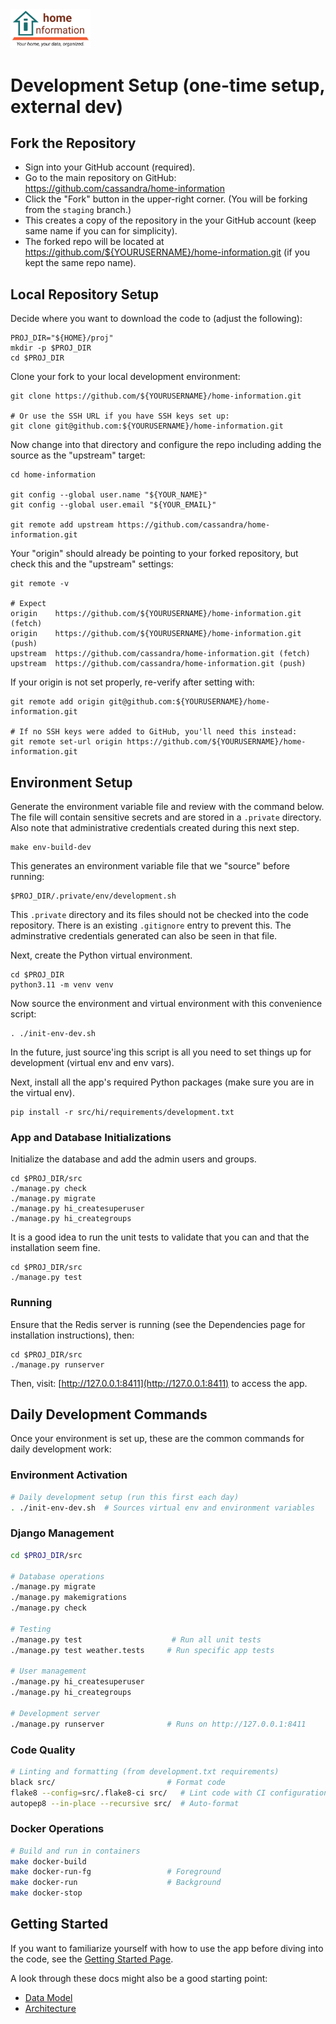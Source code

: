 <img src="../../src/hi/static/img/hi-logo-w-tagline-197x96.png" alt="Home Information Logo" width="128">

# Development Setup (one-time setup, external dev)

## Fork the Repository

- Sign into your GitHub account (required).
- Go to the main repository on GitHub: https://github.com/cassandra/home-information
- Click the "Fork" button in the upper-right corner. (You will be forking from the `staging` branch.)
- This creates a copy of the repository in the your GitHub account (keep same name if you can for simplicity).
- The forked repo will be located at https://github.com/${YOURUSERNAME}/home-information.git (if you kept the same repo name).

## Local Repository Setup

Decide where you want to download the code to (adjust the following):
``` shell
PROJ_DIR="${HOME}/proj"
mkdir -p $PROJ_DIR
cd $PROJ_DIR
```

Clone your fork to your local development environment:
``` shell
git clone https://github.com/${YOURUSERNAME}/home-information.git

# Or use the SSH URL if you have SSH keys set up:
git clone git@github.com:${YOURUSERNAME}/home-information.git
```

Now change into that directory and configure the repo including adding the source as the "upstream" target: 
``` shell
cd home-information

git config --global user.name "${YOUR_NAME}"
git config --global user.email "${YOUR_EMAIL}"

git remote add upstream https://github.com/cassandra/home-information.git
```

Your "origin" should already be pointing to your forked repository, but check this and the "upstream" settings:
``` shell
git remote -v

# Expect
origin    https://github.com/${YOURUSERNAME}/home-information.git (fetch)
origin    https://github.com/${YOURUSERNAME}/home-information.git (push)
upstream  https://github.com/cassandra/home-information.git (fetch)
upstream  https://github.com/cassandra/home-information.git (push)
```

If your origin is not set properly, re-verify after setting with:
``` shell
git remote add origin git@github.com:${YOURUSERNAME}/home-information.git

# If no SSH keys were added to GitHub, you'll need this instead:
git remote set-url origin https://github.com/${YOURUSERNAME}/home-information.git
```

## Environment Setup

Generate the environment variable file and review with the command below. The file will contain sensitive secrets and are stored in a `.private` directory. Also note that administrative credentials created during this next step.
``` shell
make env-build-dev
```
This generates an environment variable file that we "source" before running:
```
$PROJ_DIR/.private/env/development.sh
```
This `.private` directory and its files should not be checked into the code repository. There is an existing `.gitignore` entry to prevent this.  The adminstrative credentials generated can also be seen in that file.

Next, create the Python virtual environment.
``` shell
cd $PROJ_DIR
python3.11 -m venv venv
```
Now source the environment and virtual environment with this convenience script:
``` shell
. ./init-env-dev.sh
```
In the future, just source'ing this script is all you need to set things up for development (virtual env and env vars).

Next, install all the app's required Python packages (make sure you are in the virtual env).
``` shell
pip install -r src/hi/requirements/development.txt
```

### App and Database Initializations

Initialize the database and add the admin users and groups.
``` shell
cd $PROJ_DIR/src
./manage.py check
./manage.py migrate
./manage.py hi_createsuperuser
./manage.py hi_creategroups
```

It is a good idea to run the unit tests to validate that you can and that the installation seem fine.
``` shell
cd $PROJ_DIR/src
./manage.py test
```

### Running

Ensure that the Redis server is running (see the Dependencies page for installation instructions), then:

``` shell
cd $PROJ_DIR/src
./manage.py runserver
```

Then, visit: [http://127.0.0.1:8411](http://127.0.0.1:8411) to access the app.

## Daily Development Commands

Once your environment is set up, these are the common commands for daily development work:

### Environment Activation
```bash
# Daily development setup (run this first each day)
. ./init-env-dev.sh  # Sources virtual env and environment variables
```

### Django Management
```bash
cd $PROJ_DIR/src

# Database operations
./manage.py migrate
./manage.py makemigrations
./manage.py check

# Testing
./manage.py test                    # Run all unit tests
./manage.py test weather.tests     # Run specific app tests

# User management
./manage.py hi_createsuperuser
./manage.py hi_creategroups

# Development server
./manage.py runserver              # Runs on http://127.0.0.1:8411
```

### Code Quality
```bash
# Linting and formatting (from development.txt requirements)
black src/                         # Format code
flake8 --config=src/.flake8-ci src/   # Lint code with CI configuration
autopep8 --in-place --recursive src/  # Auto-format
```

### Docker Operations
```bash
# Build and run in containers
make docker-build
make docker-run-fg                 # Foreground
make docker-run                    # Background
make docker-stop
```

## Getting Started

If you want to familiarize yourself with how to use the app before diving into the code, see the [Getting Started Page](../GettingStarted.md).

A look through these docs might also be a good starting point:
- [Data Model](DataModel.md)
- [Architecture](Architecture.md)

